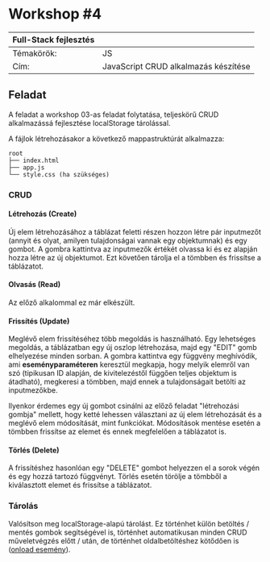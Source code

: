 # Workshop #4

| Full-Stack fejlesztés | |
|-----|---|
| Témakörök: | JS |
| Cím: | JavaScript CRUD alkalmazás készítése |

## Feladat

A feladat a workshop 03-as feladat folytatása, teljeskörű CRUD alkalmazássá fejlesztése localStorage tárolással.

A fájlok létrehozásakor a következő mappastruktúrát alkalmazza:

    root
    ├── index.html
    ├── app.js
    └── style.css (ha szükséges)

### CRUD

#### Létrehozás (Create)

Új elem létrehozásához a táblázat feletti részen hozzon létre pár inputmezőt (annyit és olyat, amilyen tulajdonságai vannak egy objektumnak) és egy gombot. A gombra kattintva az inputmezők értékét olvassa ki és ez alapján hozza létre az új objektumot. Ezt követően tárolja el a tömbben és frissítse a táblázatot.

#### Olvasás (Read)

Az előző alkalommal ez már elkészült.

#### Frissítés (Update)

Meglévő elem frissítéséhez több megoldás is használható. Egy lehetséges megoldás, a táblázatban egy új oszlop létrehozása, majd egy "EDIT" gomb elhelyezése minden sorban. A gombra kattintva egy függvény meghívódik, ami **eseményparaméteren** keresztül megkapja, hogy melyik elemről van szó (tipikusan ID alapján, de kivitelezéstől függően teljes objektum is átadható), megkeresi a tömbben, majd ennek a tulajdonságait betölti az inputmezőkbe.

Ilyenkor érdemes egy új gombot csinálni az előző feladat "létrehozási gombja" mellett, hogy ketté lehessen választani az új elem létrehozását és a meglévő elem módosítását, mint funkciókat. Módosítások mentése esetén a tömbben frissítse az elemet és ennek megfelelően a táblázatot is.

#### Törlés (Delete)

A frissítéshez hasonlóan egy "DELETE" gombot helyezzen el a sorok végén és egy hozzá tartozó függvényt. Törlés esetén törölje a tömbből a kiválasztott elemet és frissítse a táblázatot.

### Tárolás

Valósítson meg localStorage-alapú tárolást. Ez történhet külön betöltés / mentés gombok segítségével is, történhet automatikusan minden CRUD műveletvégzés előtt / után, de történhet oldalbetöltéshez kötődően is ([onload esemény](https://www.w3schools.com/jsreF/event_onload.asp)).
